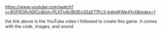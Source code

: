 https://www.youtube.com/watch?v=8GF6O6vNXCc&list=PLhTjy8cBISEo3SzET7Fc3-b4miKWp41yX&index=1

the link above is the YouTube video I followed to create this game. It comes with the code, images, and sound
